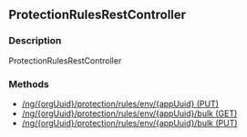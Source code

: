 ## ProtectionRulesRestController
### Description
ProtectionRulesRestController
### Methods
- [ /ng/{orgUuid}/protection/rules/env/{appUuid} (PUT) ]( ./a5698e52a69f0dbacf31ca8d2e5541cd.md)
- [ /ng/{orgUuid}/protection/rules/env/{appUuid}/bulk (GET) ]( ./dcc1d85d9a6c309cd3d5aabdb8137db0.md)
- [ /ng/{orgUuid}/protection/rules/env/{appUuid}/bulk (PUT) ]( ./567a083e150b63d470af239c61c20398.md)
